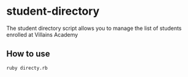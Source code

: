 # student-directory #

The student directory script allows you to manage the list of students enrolled at Villains Academy

## How to use ##

```shell
ruby directy.rb
```
